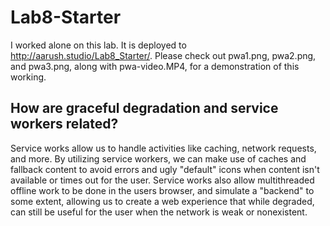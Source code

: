 # Lab8-Starter
I worked alone on this lab. It is deployed to http://aarush.studio/Lab8_Starter/. Please check out pwa1.png, pwa2.png, and pwa3.png, along with pwa-video.MP4, for a demonstration of this working. 

## How are graceful degradation and service workers related?

Service works allow us to handle activities like caching, network requests, and more. By utilizing service workers, we can make use of caches and fallback content to avoid errors and ugly "default" icons when content isn't available or times out for the user. Service works also allow multithreaded offline work to be done in the users browser, and simulate a "backend" to some extent, allowing us to create a web experience that while degraded, can still be useful for the user when the network is weak or nonexistent. 